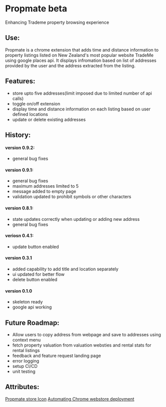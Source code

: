 # Propmate beta

Enhancing Trademe property browsing experience

## Use:

Propmate is a chrome extension that adds time and distance information to property listings listed on New Zealand's most popular website TradeMe using google places api. It displays infromation based on list of addresses provided by the user and the address extracted from the listing.

## Features:

- store upto five addresses(limit imposed due to limited number of api calls)
- toggle on/off extension
- display time and distance information on each listing based on user defined locations
- update or delete existing addresses

## History:

#### version 0.9.2:

- general bug fixes

#### version 0.9.1:

- general bug fixes
- maximum addresses limited to 5
- message added to empty page
- validation updated to prohibit symbols or other characters

#### version 0.8.1:

- state updates correctly when updating or adding new address
- general bug fixes

#### veriosn 0.4.1:

- update button enabled

#### version 0.3.1

- added capability to add title and location separately
- ui updated for better flow
- delete button enabled

#### version 0.1.0

- skeleton ready
- google api working

## Future Roadmap:

- Allow users to copy address from webpage and save to addresses using context menu
- fetch property valuation from valuation websties and rental stats for rental listings
- feedback and feature request landing page
- error logging
- setup CI/CD
- unit testing

## Attributes:
[Propmate store Icon](https://www.flaticon.com/)
[Automating Chrome webstore deployment](https://blog.ganeshjaiwal.dev/automate-chrome-extension-publish-using-an-automated-script#lets-change-our-extension-folder-structure)
